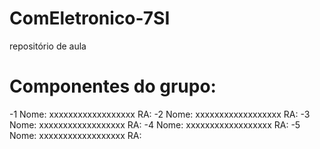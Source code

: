 # ComEletronico-7SI
repositório de aula
# Componentes do grupo:
-1 Nome: xxxxxxxxxxxxxxxxxx   RA:
-2 Nome: xxxxxxxxxxxxxxxxxx   RA:
-3 Nome: xxxxxxxxxxxxxxxxxx   RA:
-4 Nome: xxxxxxxxxxxxxxxxxx   RA:
-5 Nome: xxxxxxxxxxxxxxxxxx   RA:
